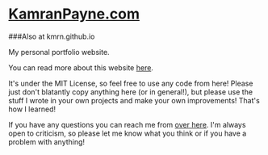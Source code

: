 [KamranPayne.com](http://ron953.github.io)
================
###Also at kmrn.github.io

My personal portfolio website.

You can read more about this website [here](http://kamranpayne.com/projects/2014/12/13/krackers/).

It's under the MIT License, so feel free to use any code from here! Please just don't blatantly copy anything here (or in general!), but please use the stuff I wrote in your own projects and make your own improvements! That's how I learned!

If you have any questions you can reach me from [over here](http://kamranpayne.com/contact/). I'm always open to criticism, so please let me know what you think or if you have a problem with anything!
